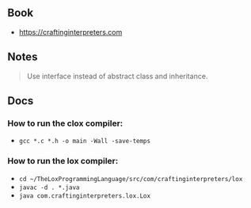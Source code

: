 ## Book

- https://craftinginterpreters.com

## Notes

> Use interface instead of abstract class and inheritance.

## Docs
### How to run the clox compiler:
- `gcc *.c *.h -o main -Wall -save-temps`

### How to run the lox compiler:
- `cd ~/TheLoxProgrammingLanguage/src/com/craftinginterpreters/lox`
- `javac -d . *.java`
- `java com.craftinginterpreters.lox.Lox`